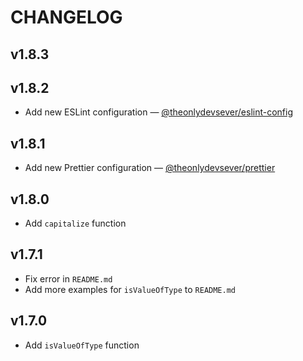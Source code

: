 # CHANGELOG

## v1.8.3

## v1.8.2

-   Add new ESLint configuration &mdash; [@theonlydevsever/eslint-config](https://www.npmjs.com/package/@theonlydevsever/eslint-config)

## v1.8.1

-   Add new Prettier configuration &mdash; [@theonlydevsever/prettier](https://www.npmjs.com/package/@theonlydevsever/prettier)

## v1.8.0

-   Add `capitalize` function

## v1.7.1

-   Fix error in `README.md`
-   Add more examples for `isValueOfType` to `README.md`

## v1.7.0

-   Add `isValueOfType` function
